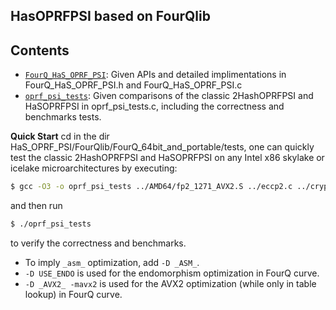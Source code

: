 ## HasOPRFPSI based on FourQlib

## Contents

* [`FourQ_HaS_OPRF_PSI`](HaS_OPRF_PSI/FourQlib/FourQ_64bit_and_portable/): Given APIs and detailed implimentations in FourQ_HaS_OPRF_PSI.h and FourQ_HaS_OPRF_PSI.c
* [`oprf_psi_tests`](HaS_OPRF_PSI/FourQlib/FourQ_64bit_and_portable/tests): Given comparisons of the classic 2HashOPRFPSI and HaSOPRFPSI in oprf_psi_tests.c, including the correctness and benchmarks tests.

**Quick Start** cd in the dir HaS_OPRF_PSI/FourQlib/FourQ_64bit_and_portable/tests, one can quickly test the classic 2HashOPRFPSI and HaSOPRFPSI on any Intel x86 skylake or icelake microarchitectures by executing:

```sh
$ gcc -O3 -o oprf_psi_tests ../AMD64/fp2_1271_AVX2.S ../eccp2.c ../crypto_util.c ../eccp2_core.c ../eccp2_no_endo.c ../hash_to_curve.c ../kex.c ../schnorrq.c ../../sha512/sha512.c ../../blake2b/blake2b-ref.c ../../random/random.c test_extras.c -D USE_ENDO -D _AVX2_ -mavx2 oprf_psi_tests.c
```

and then run 

```sh
$ ./oprf_psi_tests
```

to verify the correctness and benchmarks.

* To imply `_asm_` optimization, add `-D _ASM_`.
* `-D USE_ENDO` is used for the endomorphism optimization in FourQ curve.
* `-D _AVX2_ -mavx2` is used for the AVX2 optimization (while only in table lookup) in FourQ curve.